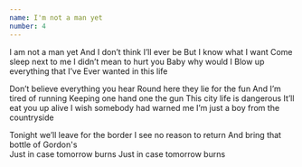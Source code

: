 ```yaml
---
name: I'm not a man yet
number: 4
---
```


I am not a man yet
And I don’t think I’ll ever be
But I know what I want
Come sleep next to me
I didn’t mean to hurt you
Baby why would I
Blow up everything that I’ve
Ever wanted in this life

Don’t believe everything you hear
Round here they lie for the fun
And I’m tired of running
Keeping one hand one the gun
This city life is dangerous
It’ll eat you up alive
I wish somebody had warned me
I’m just a boy from the countryside

Tonight we’ll leave for the border
I see no reason to return
And bring that bottle of Gordon's  
Just in case tomorrow burns
Just in case tomorrow burns
